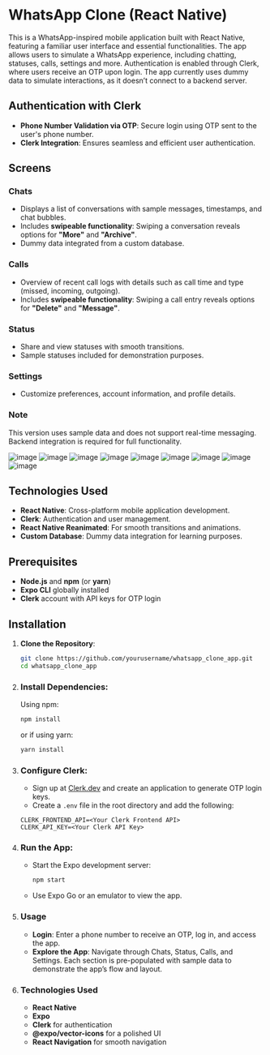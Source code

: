 # WhatsApp Clone (React Native)

This is a WhatsApp-inspired mobile application built with React Native, featuring a familiar user interface and essential functionalities. The app allows users to simulate a WhatsApp experience, including chatting, statuses, calls, settings and more. Authentication is enabled through Clerk, where users receive an OTP upon login. The app currently uses dummy data to simulate interactions, as it doesn’t connect to a backend server.

## Authentication with Clerk

- **Phone Number Validation via OTP**: Secure login using OTP sent to the user's phone number.
- **Clerk Integration**: Ensures seamless and efficient user authentication.

## Screens

### Chats
- Displays a list of conversations with sample messages, timestamps, and chat bubbles.
- Includes **swipeable functionality**: Swiping a conversation reveals options for **"More"** and **"Archive"**.
- Dummy data integrated from a custom database.

### Calls
- Overview of recent call logs with details such as call time and type (missed, incoming, outgoing).
- Includes **swipeable functionality**: Swiping a call entry reveals options for **"Delete"** and **"Message"**.

### Status
- Share and view statuses with smooth transitions.
- Sample statuses included for demonstration purposes.

### Settings
- Customize preferences, account information, and profile details.

### Note
This version uses sample data and does not support real-time messaging. Backend integration is required for full functionality.


![image](https://github.com/user-attachments/assets/37ec1e23-38e9-40b5-8af5-caa984d97e93)
![image](https://github.com/user-attachments/assets/598a97d5-d4f1-4fab-a5bc-ed6d228a207a)
![image](https://github.com/user-attachments/assets/47ccad6e-6648-43cd-a836-300e1ee02475)
![image](https://github.com/user-attachments/assets/48a035d6-7e20-44b6-a49a-bec8c6b12c4f)
![image](https://github.com/user-attachments/assets/e2eff4ea-828d-477e-aac4-766f63e9d608)
![image](https://github.com/user-attachments/assets/0e250b02-4474-4866-8c46-20fb67502060)
![image](https://github.com/user-attachments/assets/26a3e31d-4ec3-4670-9bc3-b48f3f734b60)
![image](https://github.com/user-attachments/assets/51395baf-992b-4328-ac0c-07f76343a2b6)
![image](https://github.com/user-attachments/assets/a983c600-3860-4217-ab73-05156b829ddc)

## Technologies Used

- **React Native**: Cross-platform mobile application development.
- **Clerk**: Authentication and user management.
- **React Native Reanimated**: For smooth transitions and animations.
- **Custom Database**: Dummy data integration for learning purposes.


## Prerequisites

- **Node.js** and **npm** (or **yarn**)
- **Expo CLI** globally installed
- **Clerk** account with API keys for OTP login

## Installation

1. **Clone the Repository**:
   ```bash
   git clone https://github.com/yourusername/whatsapp_clone_app.git
   cd whatsapp_clone_app
2. ### Install Dependencies:
   Using npm:
   ```bash
   npm install
   ```


   or if using yarn:
   ```bash
   yarn install
   ```


3. ### Configure Clerk:
   - Sign up at [Clerk.dev](https://clerk.dev) and create an application to generate OTP login keys.
   - Create a `.env` file in the root directory and add the following:
   
    ```plaintext
    CLERK_FRONTEND_API=<Your Clerk Frontend API>
    CLERK_API_KEY=<Your Clerk API Key>
    ```
       
5. ### Run the App:

   - Start the Expo development server:
      ```bash
      npm start
      ```
   - Use Expo Go or an emulator to view the app.
   
6. ### Usage

   - **Login**: Enter a phone number to receive an OTP, log in, and access the app.
   - **Explore the App**: Navigate through Chats, Status, Calls, and Settings. Each section is pre-populated with sample data to demonstrate the app’s flow and layout.

6. ### Technologies Used

   - **React Native**
   - **Expo**
   - **Clerk** for authentication
   - **@expo/vector-icons** for a polished UI
   - **React Navigation** for smooth navigation
